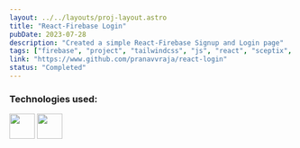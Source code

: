 ```yaml
---
layout: ../../layouts/proj-layout.astro
title: "React-Firebase Login"
pubDate: 2023-07-28
description: "Created a simple React-Firebase Signup and Login page"
tags: ["firebase", "project", "tailwindcss", "js", "react", "sceptix", "club"]
link: "https://www.github.com/pranavvraja/react-login"
status: "Completed"
---
```


<h3>Technologies used:</h3>
<img src="/react.svg" width=45px> 
<img src="/firebase.svg" width=45px>
<!-- <img src="/css.png" width=45px> -->
